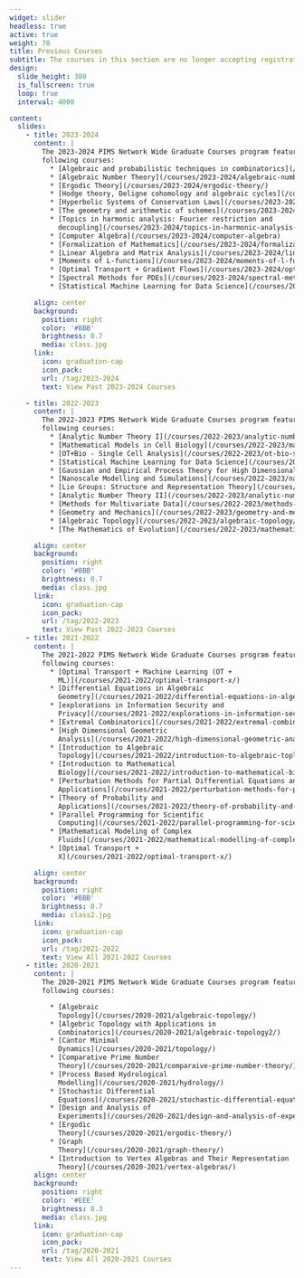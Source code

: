 ```yaml
---
widget: slider
headless: true
active: true
weight: 70
title: Previous Courses
subtitle: The courses in this section are no longer accepting registrations.
design:
  slide_height: 300
  is_fullscreen: true
  loop: true
  interval: 4000

content:
  slides:
    - title: 2023-2024
      content: |
        The 2023-2024 PIMS Network Wide Graduate Courses program featured the
        following courses:
          * [Algebraic and probabilistic techniques in combinatorics](/courses/2023-2024/algebraic-and-probabilistic-techniques-in-combinatorics/)
          * [Algebraic Number Theory](/courses/2023-2024/algebraic-number-theory/)
          * [Ergodic Theory](/courses/2023-2024/ergodic-theory/)
          * [Hodge theory, Deligne cohomology and algebraic cycles](/courses/2023-2024/hodge-theory-deligne-cohomology-and-algebraic-cycles)
          * [Hyperbolic Systems of Conservation Laws](/courses/2023-2024/hyperbolic-systems-of-conservation-laws)
          * [The geometry and arithmetic of schemes](/courses/2023-2024/the-geometry-and-arithmetic-of-schemes/)
          * [Topics in harmonic analysis: Fourier restriction and
            decoupling](/courses/2023-2024/topics-in-harmonic-analysis-fourier-restriction-and-decoupling)
          * [Computer Algebra](/courses/2023-2024/computer-algebra)
          * [Formalization of Mathematics](/courses/2023-2024/formalization-of-mathematics)
          * [Linear Algebra and Matrix Analysis](/courses/2023-2024/linear-algebra-and-matrix-analysis)
          * [Moments of L-functions](/courses/2023-2024/moments-of-l-functions)
          * [Optimal Transport + Gradient Flows](/courses/2023-2024/optimal-transport-gradient-flows)
          * [Spectral Methods for PDEs](/courses/2023-2024/spectral-methods-for-pdes)
          * [Statistical Machine Learning for Data Science](/courses/2023-2024/statistical-machine-learning-for-data-science)

      align: center
      background:
        position: right
        color: '#BBB'
        brightness: 0.7
        media: class.jpg
      link:
        icon: graduation-cap
        icon_pack:
        url: /tag/2023-2024
        text: View Past 2023-2024 Courses

    - title: 2022-2023
      content: |
        The 2022-2023 PIMS Network Wide Graduate Courses program featured the
        following courses:
          * [Analytic Number Theory I](/courses/2022-2023/analytic-number-theory-i)
          * [Mathematical Models in Cell Biology](/courses/2022-2023/mathematical-models-in-cell-bioliogy/)
          * [OT+Bio - Single Cell Analysis](/courses/2022-2023/ot-bio-single-cell-analysis)
          * [Statistical Machine Learning for Data Science](/courses/2022-2023/statistical-machine-learning-for-data-science)
          * [Gaussian and Empirical Process Theory for High Dimensional Statistics](/courses/2022-2023/gaussian-and-empirical-process-theory-for-high-dimensional-statistics/)
          * [Nanoscale Modelling and Simulations](/courses/2022-2023/nanoscale-modelling-and-simulations/)
          * [Lie Groups: Structure and Representation Theory](/courses/2022-2023/lie-groups-structure-and-representation-theory/)
          * [Analytic Number Theory II](/courses/2022-2023/analytic-number-theory-ii/)
          * [Methods for Multivariate Data](/courses/2022-2023/methods-for-multivariate-data/)
          * [Geometry and Mechanics](/courses/2022-2023/geometry-and-mechanics/)
          * [Algebraic Topology](/courses/2022-2023/algebraic-topology/)
          * [The Mathematics of Evolution](/courses/2022-2023/mathematical-population-genetics-and-genomics/)

      align: center
      background:
        position: right
        color: '#BBB'
        brightness: 0.7
        media: class.jpg
      link:
        icon: graduation-cap
        icon_pack:
        url: /tag/2022-2023
        text: View Past 2022-2023 Courses
    - title: 2021-2022
      content: |
        The 2021-2022 PIMS Network Wide Graduate Courses program featured the
        following courses:
          * [Optimal Transport + Machine Learning (OT +
            ML)](/courses/2021-2022/optimal-transport-x/)
          * [Differential Equations in Algebraic
            Geometry](/courses/2021-2022/differential-equations-in-algebraic-geometry/)
          * [explorations in Information Security and
            Privacy](/courses/2021-2022/explorations-in-information-security-and-privacy)
          * [Extremal Combinatorics](/courses/2021-2022/extremal-combinatorics)
          * [High Dimensional Geometric
            Analysis](/courses/2021-2022/high-dimensional-geometric-analysis/)
          * [Introduction to Algebraic
            Topology](/courses/2021-2022/introduction-to-algebraic-toplogy/)
          * [Introduction to Mathematical
            Biology](/courses/2021-2022/introduction-to-mathematical-biology/)
          * [Perturbation Methods for Partial Differential Equations and
            Applications](/courses/2021-2022/perturbation-methods-for-partial-differential-equations-and-applications/)
          * [Theory of Probability and
            Applications](/courses/2021-2022/theory-of-probability-and-applications/)
          * [Parallel Programming for Scientific
            Computing](/courses/2021-2022/parallel-programming-for-scientific-computing/)
          * [Mathematical Modeling of Complex
            Fluids](/courses/2021-2022/mathematical-modelling-of-complex-fluids/)
          * [Optimal Transport +
            X](/courses/2021-2022/optimal-transport-x/)

      align: center
      background:
        position: right
        color: '#BBB'
        brightness: 0.7
        media: class2.jpg
      link:
        icon: graduation-cap
        icon_pack:
        url: /tag/2021-2022
        text: View All 2021-2022 Courses
    - title: 2020-2021
      content: |
        The 2020-2021 PIMS Network Wide Graduate Courses program featured the
        following courses:

          * [Algebraic
            Topology](/courses/2020-2021/algebraic-topology/)
          * [Algebric Topology with Applications in
            Combinatorics](/courses/2020-2021/algebraic-topology2/)
          * [Cantor Minimal
            Dynamics](/courses/2020-2021/topology/)
          * [Comparative Prime Number
            Theory](/courses/2020-2021/comparaive-prime-number-theory/)
          * [Process Based Hydrological
            Modelling](/courses/2020-2021/hydrology/)
          * [Stochastic Differential
            Equations](/courses/2020-2021/stochastic-differential-equations/)
          * [Design and Analysis of
            Experiments](/courses/2020-2021/design-and-analysis-of-experiments/)
          * [Ergodic
            Theory](/courses/2020-2021/ergodic-theory/)
          * [Graph
            Theory](/courses/2020-2021/graph-theory/)
          * [Introduction to Vertex Algebras and Their Representation
            Theory](/courses/2020-2021/vertex-algebras/)
      align: center
      background:
        position: right
        color: '#EEE'
        brightness: 0.3
        media: class.jpg
      link:
        icon: graduation-cap
        icon_pack:
        url: /tag/2020-2021
        text: View All 2020-2021 Courses
---
```

